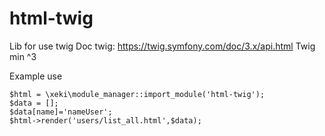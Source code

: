 # html-twig
Lib for use twig 
Doc twig: https://twig.symfony.com/doc/3.x/api.html
Twig min ^3

Example use
```
$html = \xeki\module_manager::import_module('html-twig');
$data = [];
$data[name]='nameUser';
$html->render('users/list_all.html',$data);
```